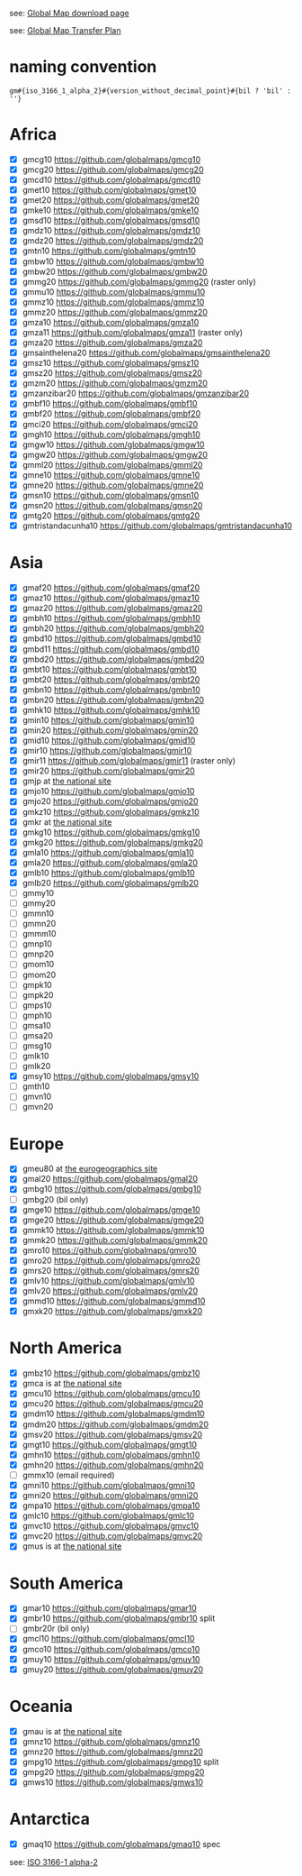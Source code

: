 see: [Global Map download page](https://www.iscgm.org/gmd/)

see: [Global Map Transfer Plan](https://speakerdeck.com/gsiinternational/twenty-year-journey-in-global-mapping?slide=20)

# naming convention
```
gm#{iso_3166_1_alpha_2}#{version_without_decimal_point}#{bil ? 'bil' : ''}
```

# Africa
- [x] gmcg10 https://github.com/globalmaps/gmcg10
- [x] gmcg20 https://github.com/globalmaps/gmcg20
- [x] gmcd10 https://github.com/globalmaps/gmcd10
- [x] gmet10 https://github.com/globalmaps/gmet10
- [x] gmet20 https://github.com/globalmaps/gmet20
- [x] gmke10 https://github.com/globalmaps/gmke10
- [x] gmsd10 https://github.com/globalmaps/gmsd10
- [x] gmdz10 https://github.com/globalmaps/gmdz10
- [x] gmdz20 https://github.com/globalmaps/gmdz20
- [x] gmtn10 https://github.com/globalmaps/gmtn10
- [x] gmbw10 https://github.com/globalmaps/gmbw10
- [x] gmbw20 https://github.com/globalmaps/gmbw20
- [x] gmmg20 https://github.com/globalmaps/gmmg20 (raster only)
- [x] gmmu10 https://github.com/globalmaps/gmmu10
- [x] gmmz10 https://github.com/globalmaps/gmmz10
- [x] gmmz20 https://github.com/globalmaps/gmmz20
- [x] gmza10 https://github.com/globalmaps/gmza10
- [x] gmza11 https://github.com/globalmaps/gmza11 (raster only)
- [x] gmza20 https://github.com/globalmaps/gmza20
- [x] gmsainthelena20 https://github.com/globalmaps/gmsainthelena20
- [x] gmsz10 https://github.com/globalmaps/gmsz10
- [x] gmsz20 https://github.com/globalmaps/gmsz20
- [x] gmzm20 https://github.com/globalmaps/gmzm20
- [x] gmzanzibar20 https://github.com/globalmaps/gmzanzibar20
- [x] gmbf10 https://github.com/globalmaps/gmbf10
- [x] gmbf20 https://github.com/globalmaps/gmbf20
- [x] gmci20 https://github.com/globalmaps/gmci20
- [x] gmgh10 https://github.com/globalmaps/gmgh10
- [x] gmgw10 https://github.com/globalmaps/gmgw10
- [x] gmgw20 https://github.com/globalmaps/gmgw20
- [x] gmml20 https://github.com/globalmaps/gmml20
- [x] gmne10 https://github.com/globalmaps/gmne10
- [x] gmne20 https://github.com/globalmaps/gmne20
- [x] gmsn10 https://github.com/globalmaps/gmsn10
- [x] gmsn20 https://github.com/globalmaps/gmsn20
- [x] gmtg20 https://github.com/globalmaps/gmtg20
- [x] gmtristandacunha10 https://github.com/globalmaps/gmtristandacunha10

# Asia
- [x] gmaf20 https://github.com/globalmaps/gmaf20
- [x] gmaz10 https://github.com/globalmaps/gmaz10
- [x] gmaz20 https://github.com/globalmaps/gmaz20
- [x] gmbh10 https://github.com/globalmaps/gmbh10
- [x] gmbh20 https://github.com/globalmaps/gmbh20
- [x] gmbd10 https://github.com/globalmaps/gmbd10
- [x] gmbd11 https://github.com/globalmaps/gmbd10
- [x] gmbd20 https://github.com/globalmaps/gmbd20
- [x] gmbt10 https://github.com/globalmaps/gmbt10
- [x] gmbt20 https://github.com/globalmaps/gmbt20
- [x] gmbn10 https://github.com/globalmaps/gmbn10
- [x] gmbn20 https://github.com/globalmaps/gmbn20
- [x] gmhk10 https://github.com/globalmaps/gmhk10
- [x] gmin10 https://github.com/globalmaps/gmin10
- [x] gmin20 https://github.com/globalmaps/gmin20
- [x] gmid10 https://github.com/globalmaps/gmid10
- [x] gmir10 https://github.com/globalmaps/gmir10
- [x] gmir11 https://github.com/globalmaps/gmir11 (raster only)
- [x] gmir20 https://github.com/globalmaps/gmir20
- [x] gmjp at [the national site](http://www.gsi.go.jp/kankyochiri/gm_japan_e.html)
- [x] gmjo10 https://github.com/globalmaps/gmjo10
- [x] gmjo20 https://github.com/globalmaps/gmjo20
- [x] gmkz10 https://github.com/globalmaps/gmkz10
- [x] gmkr at [the national site](http://www.ngii.go.kr/jsp/globalmap.jsp)
- [x] gmkg10 https://github.com/globalmaps/gmkg10
- [x] gmkg20 https://github.com/globalmaps/gmkg20
- [x] gmla10 https://github.com/globalmaps/gmla10
- [x] gmla20 https://github.com/globalmaps/gmla20
- [x] gmlb10 https://github.com/globalmaps/gmlb10
- [x] gmlb20 https://github.com/globalmaps/gmlb20
- [ ] gmmy10
- [ ] gmmy20
- [ ] gmmn10
- [ ] gmmn20
- [ ] gmmm10
- [ ] gmnp10
- [ ] gmnp20
- [ ] gmom10
- [ ] gmom20
- [ ] gmpk10
- [ ] gmpk20
- [ ] gmps10
- [ ] gmph10
- [ ] gmsa10
- [ ] gmsa20
- [ ] gmsg10
- [ ] gmlk10
- [ ] gmlk20
- [x] gmsy10 https://github.com/globalmaps/gmsy10
- [ ] gmth10
- [ ] gmvn10
- [ ] gmvn20

# Europe
- [x] gmeu80 at [the eurogeographics site](http://www.eurogeographics.org/products-and-services/euroglobalmap)
- [x] gmal20 https://github.com/globalmaps/gmal20
- [x] gmbg10 https://github.com/globalmaps/gmbg10
- [ ] gmbg20 (bil only)
- [x] gmge10 https://github.com/globalmaps/gmge10
- [x] gmge20 https://github.com/globalmaps/gmge20
- [x] gmmk10 https://github.com/globalmaps/gmmk10
- [x] gmmk20 https://github.com/globalmaps/gmmk20
- [x] gmro10 https://github.com/globalmaps/gmro10
- [x] gmro20 https://github.com/globalmaps/gmro20
- [x] gmrs20 https://github.com/globalmaps/gmrs20
- [x] gmlv10 https://github.com/globalmaps/gmlv10
- [x] gmlv20 https://github.com/globalmaps/gmlv20
- [x] gmmd10 https://github.com/globalmaps/gmmd10
- [x] gmxk20 https://github.com/globalmaps/gmxk20

# North America
- [x] gmbz10 https://github.com/globalmaps/gmbz10
- [x] gmca is at [the national site](http://geogratis.gc.ca/api/en/nrcan-rncan/ess-sst/28a7cfa1-b995-5a3c-b850-a6df2a6403b5)
- [x] gmcu10 https://github.com/globalmaps/gmcu10
- [x] gmcu20 https://github.com/globalmaps/gmcu20
- [x] gmdm10 https://github.com/globalmaps/gmdm10
- [x] gmdm20 https://github.com/globalmaps/gmdm20
- [x] gmsv20 https://github.com/globalmaps/gmsv20
- [x] gmgt10 https://github.com/globalmaps/gmgt10
- [x] gmhn10 https://github.com/globalmaps/gmhn10
- [x] gmhn20 https://github.com/globalmaps/gmhn20
- [ ] gmmx10 (email required)
- [x] gmni10 https://github.com/globalmaps/gmni10
- [x] gmni20 https://github.com/globalmaps/gmni20
- [x] gmpa10 https://github.com/globalmaps/gmpa10
- [x] gmlc10 https://github.com/globalmaps/gmlc10
- [x] gmvc10 https://github.com/globalmaps/gmvc10
- [x] gmvc20 https://github.com/globalmaps/gmvc20
- [x] gmus is at [the national site](https://www.iscgm.org/gmd/download/usa.html)

# South America
- [x] gmar10 https://github.com/globalmaps/gmar10
- [x] gmbr10 https://github.com/globalmaps/gmbr10 split
- [ ] gmbr20r (bil only)
- [x] gmcl10 https://github.com/globalmaps/gmcl10
- [x] gmco10 https://github.com/globalmaps/gmco10
- [x] gmuy10 https://github.com/globalmaps/gmuy10
- [x] gmuy20 https://github.com/globalmaps/gmuy20

# Oceania
- [x] gmau is at [the national site](https://www.ga.gov.au/products/servlet/controller?event=GEOCAT_DETAILS&catno=48006)
- [x] gmnz10 https://github.com/globalmaps/gmnz10
- [x] gmnz20 https://github.com/globalmaps/gmnz20
- [x] gmpg10 https://github.com/globalmaps/gmpg10 split
- [x] gmpg20 https://github.com/globalmaps/gmpg20
- [x] gmws10 https://github.com/globalmaps/gmws10

# Antarctica
- [x] gmaq10 https://github.com/globalmaps/gmaq10 spec

see: [ISO 3166-1 alpha-2](https://en.wikipedia.org/wiki/ISO_3166-1_alpha-2)
